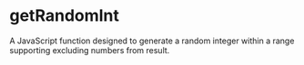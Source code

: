 # getRandomInt
A JavaScript function designed to generate a random integer within a range supporting excluding numbers from result.
